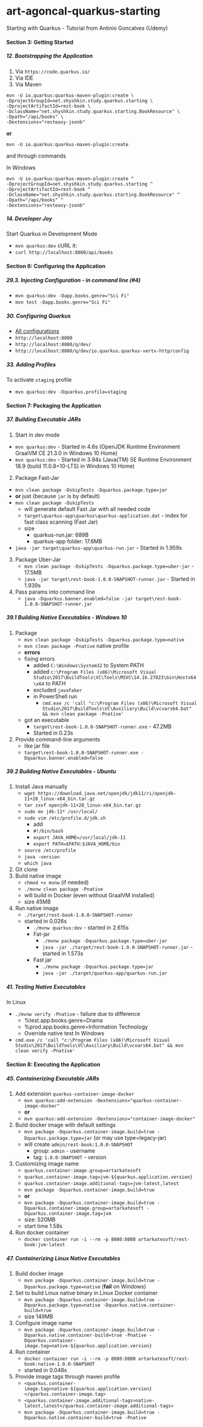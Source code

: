 # art-agoncal-quarkus-starting
Starting with Quarkus - Tutorial from Antinio Goncalves (Udemy)

####  Section 3: Getting Started

#####  12. Bootstrapping the Application

1.  Via `https://code.quarkus.io/`
2.  Via IDE
3.  Via Maven
```
mvn -U io.quarkus:quarkus-maven-plugin:create \
-DprojectGroupId=net.shyshkin.study.quarkus.starting \
-DprojectArtifactId=rest-book \
-DclassName="net.shyshkin.study.quarkus.starting.BookResource" \
-Dpath="/api/books" \
-Dextensions="resteasy-jsonb"
```
**or**
```
mvn -U io.quarkus:quarkus-maven-plugin:create
```
and through commands

In Windows
```
mvn -U io.quarkus:quarkus-maven-plugin:create ^
-DprojectGroupId=net.shyshkin.study.quarkus.starting ^
-DprojectArtifactId=rest-book ^
-DclassName="net.shyshkin.study.quarkus.starting.BookResource" ^
-Dpath="/api/books" ^
-Dextensions="resteasy-jsonb"
```

#####  14. Developer Joy

Start Quarkus in Development Mode
-  `mvn quarkus:dev`
cURL it:
-  `curl http://localhost:8080/api/books`

#### Section 6: Configuring the Application

#####  29.3. Injecting Configuration - in command line (#4)

-  `mvn quarkus:dev -Dapp.books.genre="Sci Fi"`
-  `mvn test -Dapp.books.genre="Sci Fi"`

#####  30. Configuring Quarkus

-  [All configurations](https://quarkus.io/guides/all-config)
-  `http://localhost:8080`
-  `http://localhost:8080/q/dev/`
-  `http://localhost:8080/q/dev/io.quarkus.quarkus-vertx-http/config`

#####  33. Adding Profiles

To activate `staging` profile
-  `mvn quarkus:dev -Dquarkus.profile=staging`

####  Section 7: Packaging the Application

#####  37. Building Executable JARs

1.  Start in dev mode
   -  `mvn quarkus:dev` - Started in 4.6s (OpenJDK Runtime Environment GraalVM CE 21.3.0 in Windows 10 Home)
   -  `mvn quarkus:dev` - Started in 3.94s (Java(TM) SE Runtime Environment 18.9 (build 11.0.8+10-LTS) in Windows 10 Home)
2.  Package Fast-Jar
   -  `mvn clean package -DskipTests -Dquarkus.package.type=jar`
   -  **or** just (because `jar` is by default)
   -  `mvn clean package -DskipTests`
      -  will generate default Fast Jar with all needed code
      -  `target\quarkus-app\quarkus\quarkus-application.dat` - index for fast class scanning (Fast Jar)
      -  size
         -  quarkus-run.jar: 689B
         -  quarkus-app folder: 17.6MB   
   -  `java -jar target\quarkus-app\quarkus-run.jar` - Started in 1.959s
3.  Package Uber-Jar
    -  `mvn clean package -DskipTests -Dquarkus.package.type=uber-jar` - 17.5MB
    -  `java -jar target\rest-book-1.0.0-SNAPSHOT-runner.jar` - Started in 1.939s
4.  Pass params into command line
    -  `java -Dquarkus.banner.enabled=false -jar target\rest-book-1.0.0-SNAPSHOT-runner.jar`

#####  39.1 Building Native Executables - Windows 10

1.  Package
    -  `mvn clean package -DskipTests -Dquarkus.package.type=native`
    -  `mvn clean package -Pnative` native profile
    -  **errors**
    -  fixing errors
        -  added `C:\Windows\System32` to System PATH    
        -  added `c:\Program Files (x86)\Microsoft Visual Studio\2017\BuildTools\VC\Tools\MSVC\14.16.27023\bin\Hostx64\x64` to PATH
        -  excluded `javafaker`
        -  in PowerShell run
            -  `cmd.exe /c 'call "c:\Program Files (x86)\Microsoft Visual Studio\2017\BuildTools\VC\Auxiliary\Build\vcvars64.bat" && mvn clean package -Pnative' `
    -  got an executable
        -  `target\rest-book-1.0.0-SNAPSHOT-runner.exe` - 47.2MB
        -  Started in 0.23s
2.  Provide command-line arguments
    -  like jar file
    -  `target\rest-book-1.0.0-SNAPSHOT-runner.exe -Dquarkus.banner.enabled=false`

#####  39.2 Building Native Executables - Ubuntu

1.  Install Java manually
    -  `wget https://download.java.net/openjdk/jdk11/ri/openjdk-11+28_linux-x64_bin.tar.gz`
    -  `tar zxvf openjdk-11+28_linux-x64_bin.tar.gz`
    -  `sudo mv jdk-11* /usr/local/`
    -  `sudo vim /etc/profile.d/jdk.sh`
        -  add
        -  `#!/bin/bash`
        -  `export JAVA_HOME=/usr/local/jdk-11`
        -  `export PATH=$PATH:$JAVA_HOME/bin`
    -  `source /etc/profile`
    -  `java -version`
    -  `which java`
2.  Git clone
3.  Build native image
    -  `chmod +x mvnw` (if needed)
    -  `./mvnw clean package -Pnative`
    -  will build in Docker (even without GraalVM installed)
    -  size 45MB
4.  Run native image
    -  `./target/rest-book-1.0.0-SNAPSHOT-runner`
    -  started in 0.026s
        -  `./mvnw quarkus:dev` -  started in 2.615s
        -  Fat-jar        
            -  `./mvnw package -Dquarkus.package.type=uber-jar`
            -  `java -jar ./target/rest-book-1.0.0-SNAPSHOT-runner.jar` - started in 1.573s
        -  Fast jar
            -  `./mvnw package -Dquarkus.package.type=jar`
            -  `java -jar ./target/quarkus-app/quarkus-run.jar`

#####  41. Testing Native Executables

In Linux
-  `./mvnw verify -Pnative` - failure due to difference
    -  %test.app.books.genre=Drama
    -  %prod.app.books.genre=Information Technology
    -  Override native test
In Windows
-  `cmd.exe /c 'call "c:\Program Files (x86)\Microsoft Visual Studio\2017\BuildTools\VC\Auxiliary\Build\vcvars64.bat" && mvn clean verify -Pnative' `       

####  Section 8: Executing the Application

#####  45. Containerizing Executable JARs

1.  Add extension `quarkus-container-image-docker`
    -  `mvn quarkus:add-extension -Dextensions="quarkus-container-image-docker"`
    -  **or**
    -  `mvn quarkus:add-extension -Dextensions="container-image-docker"`
2.  Build docker image with default settings
    -  `mvn package -Dquarkus.container-image.build=true -Dquarkus.package.type=jar` (or may use type=legacy-jar)
    -  will create `admin/rest-book:1.0.0-SNAPSHOT`
        -  group: `admin` - username
        -  tag: `1.0.0-SNAPSHOT` - version
3.  Customizing image name
    -  `quarkus.container-image.group=artarkatesoft`
    -  `quarkus.container-image.tag=jvm-${quarkus.application.version}`
    -  `quarkus.container-image.additional-tags=jvm-latest,latest`
    -  `mvn package -Dquarkus.container-image.build=true`   
    -  **or**
    -  `mvn package -Dquarkus.container-image.build=true -Dquarkus.container-image.group=artarkatesoft -Dquarkus.container-image.tag=jvm`
    -  size: 520MB
    -  start time 1.58s
4.  Run docker container
    -  `docker container run -i --rm -p 8080:8080 artarkatesoft/rest-book:jvm-latest`

#####  47. Containerizing Linux Native Executables

1.  Build docker image
    -  `mvn package -Dquarkus.container-image.build=true -Dquarkus.package.type=native` (**fail** on Windows)
2.  Set to build Linux native binary in Linux Docker container
    -  `mvn package -Dquarkus.container-image.build=true -Dquarkus.package.type=native -Dquarkus.native.container-build=true`
    -  size 149MB
3.  Configure image name
    -  `mvn package -Dquarkus.container-image.build=true -Dquarkus.native.container-build=true -Pnative -Dquarkus.container-image.tag=native-${quarkus.application.version}`
4.  Run container
    -  `docker container run -i --rm -p 8080:8080 artarkatesoft/rest-book:native-1.0.0-SNAPSHOT`
    -  started in 0.048s       
5.  Provide image tags through maven profile
    -  `<quarkus.container-image.tag>native-${quarkus.application.version}</quarkus.container-image.tag>`
    -  `<quarkus.container-image.additional-tags>native-latest,latest</quarkus.container-image.additional-tags>`
    -  `mvn package -Dquarkus.container-image.build=true -Dquarkus.native.container-build=true -Pnative`




